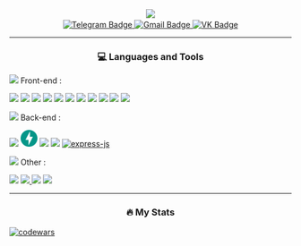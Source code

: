 <div id="header" align="center">
  <img src="https://media1.tenor.com/m/URNss2tclLkAAAAd/best-flim-ever.gif" width="100"/>
</div>
<div id="badges" align="center">
  <a href="https://t.me/allosaurusss">
    <img src="https://img.shields.io/badge/Telegram-2CA5E0?style=for-the-badge&logo=telegram&logoColor=white" alt="Telegram Badge"/>
  </a>
  <a href="mailto:a.d.kulichenko@gmail.com">
    <img src="https://img.shields.io/badge/Gmail-D14836?style=for-the-badge&logo=gmail&logoColor=white" alt="Gmail Badge"/>
  </a>
  <a href="https://vk.com/allosaurus_bakh">
    <img src="https://img.shields.io/badge/вконтакте-%232E87FB.svg?&style=for-the-badge&logo=vk&logoColor=white" alt="VK Badge"/>
  </a>
</div>

---

<h3 align="center">
  &#128187 Languages and Tools
</h3>
<div>
  <p><img src="https://media.giphy.com/media/ek5DHaD97RU0tsVs6f/giphy.gif?cid=ecf05e47wyuw9vat1nosfw1sz130214h3lkxfoy17slc570l&ep=v1_stickers_search&rid=giphy.gif&ct=s" width="30"> Front-end :</p>
  <a href="https://en.wikipedia.org/wiki/HTML"><img src="https://cdn.jsdelivr.net/gh/devicons/devicon/icons/html5/html5-plain.svg" width="30"/></a>
  <a href="https://en.wikipedia.org/wiki/CSS"><img src="https://cdn.jsdelivr.net/gh/devicons/devicon/icons/css3/css3-plain.svg" width="30"/></a>
  <a href="https://en.wikipedia.org/wiki/JavaScript"><img src="https://cdn.jsdelivr.net/gh/devicons/devicon/icons/javascript/javascript-plain.svg" width="30"/></a>
  <a href="https://www.typescriptlang.org"><img src="https://cdn.jsdelivr.net/gh/devicons/devicon/icons/typescript/typescript-plain.svg" width="30"/></a>
  <a href="https://react.dev"><img src="https://cdn.jsdelivr.net/gh/devicons/devicon/icons/react/react-original.svg" width="30"/></a>
  <a href="https://redux.js.org"><img src="https://cdn.jsdelivr.net/gh/devicons/devicon/icons/redux/redux-original.svg" width="30"/></a>
  <a href="https://sass-lang.com"><img src="https://cdn.jsdelivr.net/gh/devicons/devicon/icons/sass/sass-original.svg" width="30"/></a>
  <a href="https://webpack.js.org"><img src="https://cdn.jsdelivr.net/gh/devicons/devicon/icons/webpack/webpack-original.svg" width="30"/></a>
  <a href="https://getbootstrap.com"><img src="https://cdn.jsdelivr.net/gh/devicons/devicon/icons/bootstrap/bootstrap-plain.svg" width="30"/></a>
  <a href="https://www.figma.com"><img src="https://cdn.jsdelivr.net/gh/devicons/devicon/icons/figma/figma-original.svg" width="30"/></a>
  <a href="https://www.adobe.com/ru/products/photoshop.html"><img src="https://cdn.jsdelivr.net/gh/devicons/devicon/icons/photoshop/photoshop-plain.svg" width="30"/></a>

  <p></p>
  <p><img src="https://media.giphy.com/media/VW73tscHHsu4w/giphy.gif?cid=ecf05e47pj8ecbp8cgjoocejk5werv8pswf18f07j59dkp9m&ep=v1_stickers_search&rid=giphy.gif&ct=s" width="30"> Back-end :</p>
  <a href="https://www.python.org"><img src="https://cdn.jsdelivr.net/gh/devicons/devicon/icons/python/python-original.svg" width="30"/></a>
  <a href="https://fastapi.tiangolo.com"><img src="https://raw.githubusercontent.com/devicons/devicon/6910f0503efdd315c8f9b858234310c06e04d9c0/icons/fastapi/fastapi-original.svg" width="30"/></a>
  <a href="https://nodejs.org/docs/latest/api/"><img src="https://cdn.jsdelivr.net/gh/devicons/devicon/icons/nodejs/nodejs-plain.svg" width="30"/></a>
  <a href="https://www.mongodb.com"><img src="https://cdn.jsdelivr.net/gh/devicons/devicon/icons/mongodb/mongodb-original.svg" width="30"/></a>
  <a href="https://expressjs.com"><img width="30" height="30" src="https://img.icons8.com/fluency/48/000000/express-js.png" alt="express-js"/></a>

  <p></p>
  <p><img src="https://media.giphy.com/media/75ZaxapnyMp2w/giphy.gif?cid=ecf05e47zkesfdq825hihv6h3gessj7ihw6kqqomer8r7jyc&ep=v1_gifs_search&rid=giphy.gif&ct=g" width="25"> Other :</p>
  <a href="https://en.wikipedia.org/wiki/C%2B%2B"><img src="https://cdn.jsdelivr.net/gh/devicons/devicon/icons/cplusplus/cplusplus-plain.svg" width="30"/></a>
  <a href="https://www.swift.org"><img src="https://cdn.jsdelivr.net/gh/devicons/devicon/icons/swift/swift-original.svg" width="30"/> </a> 
  <a href="https://git-scm.com"><img src="https://cdn.jsdelivr.net/gh/devicons/devicon/icons/git/git-original.svg" width="30"/></a>
  <a href="https://www.mysql.com"><img src="https://cdn.jsdelivr.net/gh/devicons/devicon/icons/mysql/mysql-original.svg" width="30"/></a>
</div>

---

<h3 align="center">
  &#128293 My Stats
</h3>

[![codewars](https://www.codewars.com/users/AllosaurusBakh/badges/large)](https://www.codewars.com/users/AllosaurusBakh)


<!--
codewars: [![codewars](https://www.codewars.com/users/AllosaurusBakh/badges/large)](https://www.codewars.com/users/AllosaurusBakh)
doge: https://media.giphy.com/media/mukzZ4GlySR3y/giphy.gif?cid=ecf05e47q08qt8cppot3wb264msaclczch2ybtqz46itfgwl&ep=v1_stickers_search&rid=giphy.gif&ct=s
dog: https://media2.giphy.com/media/v1.Y2lkPTc5MGI3NjExMmxnMW1nd2MxeHA5NmlyZDhseDhtZDk4ZnB0cjBqOHhoZHhyZzVmZSZlcD12MV9pbnRlcm5hbF9naWZfYnlfaWQmY3Q9Zw/Dh5q0sShxgp13DwrvG/giphy.gif
ping: https://media1.giphy.com/media/EqIJGfyNyhTZpEPlxx/giphy.gif?cid=ecf05e473fk7l8wc7kpa90pxnc0t0rasoc2tayvaohfdww5o&ep=v1_stickers_search&rid=giphy.gif&ct=s
**AllosaurusBakh/AllosaurusBakh** is a ✨ _special_ ✨ repository because its `README.md` (this file) appears on your GitHub profile.

Here are some ideas to get you started:

- 🔭 I’m currently working on ...
- 🌱 I’m currently learning ...
- 👯 I’m looking to collaborate on ...
- 🤔 I’m looking for help with ...
- 💬 Ask me about ...
- 📫 How to reach me: ...
- 😄 Pronouns: ...
- ⚡ Fun fact: ...
-->
